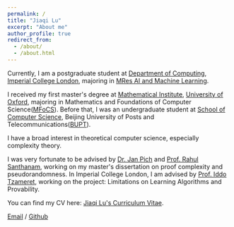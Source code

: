 ```yaml
---
permalink: /
title: "Jiaqi Lu"
excerpt: "About me"
author_profile: true
redirect_from: 
  - /about/
  - /about.html
---
```


Currently, I am a postgraduate student at [Department of Computing](https://www.imperial.ac.uk/computing/), [Imperial College London](https://www.imperial.ac.uk/), majoring in [MRes AI and Machine Learning](https://www.imperial.ac.uk/computing/current-students/pg-info/mres-ai-and-machine-learning/).  

I received my first master's degree at [Mathematical Institute](https://www.maths.ox.ac.uk/), [University of Oxford](https://www.ox.ac.uk/), majoring in Mathematics and Foundations of Computer Science([MFoCS](https://www.ox.ac.uk/admissions/graduate/courses/msc-mathematics-and-foundations-computer-science)). Before that, I was an undergraduate student at [School of Computer Science](https://scs.bupt.edu.cn/), Beijing University of Posts and Telecommunications([BUPT](https://www.bupt.edu.cn/)). 

I have a broad interest in theoretical computer science, especially complexity theory.  

I was very fortunate to be advised by [Dr. Jan Pich](https://users.ox.ac.uk/~coml0742/) and [Prof. Rahul Santhanam](https://www.cs.ox.ac.uk/people/rahul.santhanam/), working on my master's dissertation on proof complexity and pseudorandomness. In Imperial College London, I am advised by [Prof. Iddo Tzameret](https://www.doc.ic.ac.uk/~itzamere/index.html), working on the project: Limitations on Learning Algorithms and Provability.  

You can find my CV here: [Jiaqi Lu's Curriculum Vitae](../assets/CV.pdf).  

[Email](Jiaqi.Lu@maths.ox.ac.uk) / [Github](https://github.com/JiaqiLu0527)
